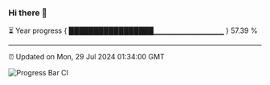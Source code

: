 ### Hi there 👋

⏳ Year progress { █████████████████▁▁▁▁▁▁▁▁▁▁▁▁▁ } 57.39 %

---

⏰ Updated on Mon, 29 Jul 2024 01:34:00 GMT

![Progress Bar CI](https://github.com/ZhaoGui/ZhaoGui/workflows/Progress%20Bar%20CI/badge.svg)
